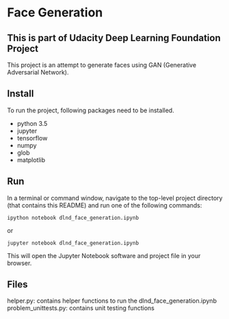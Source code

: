 # Face Generation

## This is part of Udacity Deep Learning Foundation Project

This project is an attempt to generate faces using GAN (Generative Adversarial Network).

## Install

To run the project, following packages need to be installed. 
* python 3.5
* jupyter
* tensorflow
* numpy
* glob
* matplotlib
 
## Run

In a terminal or command window, navigate to the top-level project directory (that contains this README) and run one of the following commands:

```ipython notebook dlnd_face_generation.ipynb```

or

```jupyter notebook dlnd_face_generation.ipynb```

This will open the Jupyter Notebook software and project file in your browser.

## Files

helper.py: contains helper functions to run the dlnd_face_generation.ipynb
problem_unittests.py: contains unit testing functions
